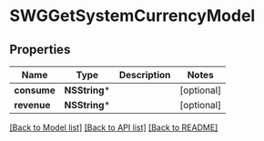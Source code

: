 # SWGGetSystemCurrencyModel

## Properties
Name | Type | Description | Notes
------------ | ------------- | ------------- | -------------
**consume** | **NSString*** |  | [optional] 
**revenue** | **NSString*** |  | [optional] 

[[Back to Model list]](../README.md#documentation-for-models) [[Back to API list]](../README.md#documentation-for-api-endpoints) [[Back to README]](../README.md)


